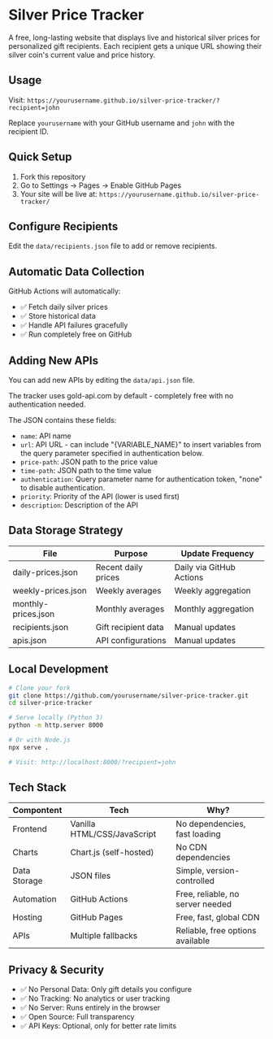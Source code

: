 # Silver Price Tracker

A free, long-lasting website that displays live and historical silver prices for personalized gift recipients. Each recipient gets a unique URL showing their silver coin's current value and price history.


## Usage

Visit: `https://yourusername.github.io/silver-price-tracker/?recipient=john`

Replace `yourusername` with your GitHub username and `john` with the recipient ID.

## Quick Setup

1. Fork this repository
2. Go to Settings → Pages → Enable GitHub Pages
3. Your site will be live at: `https://yourusername.github.io/silver-price-tracker/`

## Configure Recipients

Edit the `data/recipients.json` file to add or remove recipients.

## Automatic Data Collection

GitHub Actions will automatically:

- ✅ Fetch daily silver prices
- ✅ Store historical data
- ✅ Handle API failures gracefully
- ✅ Run completely free on GitHub

## Adding New APIs

You can add new APIs by editing the `data/api.json` file.

The tracker uses gold-api.com by default - completely free with no authentication needed.

The JSON contains these fields:

- `name`: API name
- `url`: API URL - can include "{VARIABLE_NAME}" to insert variables from the query parameter specified in authentication below.
- `price-path`: JSON path to the price value
- `time-path`: JSON path to the time value
- `authentication`: Query parameter name for authentication token, "none" to disable authentication.
- `priority`: Priority of the API (lower is used first)
- `description`: Description of the API

## Data Storage Strategy

| File | Purpose | Update Frequency |
| --- | --- | --- |
| daily-prices.json | Recent daily prices | Daily via GitHub Actions |
| weekly-prices.json | Weekly averages | Weekly aggregation |
| monthly-prices.json | Monthly averages | Monthly aggregation |
| recipients.json | Gift recipient data | Manual updates |
| apis.json | API configurations | Manual updates |

## Local Development

```bash
# Clone your fork
git clone https://github.com/yourusername/silver-price-tracker.git
cd silver-price-tracker

# Serve locally (Python 3)
python -m http.server 8000

# Or with Node.js
npx serve .

# Visit: http://localhost:8000/?recipient=john
```

## Tech Stack

| Compontent | Tech | Why? |
| --- | --- | --- |
| Frontend | Vanilla HTML/CSS/JavaScript | No dependencies, fast loading |
| Charts | Chart.js (self-hosted) | No CDN dependencies |
| Data Storage | JSON files | Simple, version-controlled |
| Automation | GitHub Actions | Free, reliable, no server needed |
| Hosting | GitHub Pages | Free, fast, global CDN |
| APIs | Multiple fallbacks | Reliable, free options available |

## Privacy & Security

- ✅ No Personal Data: Only gift details you configure
- ✅ No Tracking: No analytics or user tracking
- ✅ No Server: Runs entirely in the browser
- ✅ Open Source: Full transparency
- ✅ API Keys: Optional, only for better rate limits
